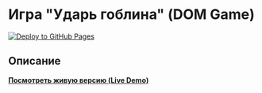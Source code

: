 # Игра "Ударь гоблина" (DOM Game)

[![Deploy to GitHub Pages](https://github.com/urijmexa/dom-game/actions/workflows/pages.yml/badge.svg)](https://github.com/urijmexa/dom-game/actions)

## Описание


**[Посмотреть живую версию (Live Demo)](https://urijmexa.github.io/dom-game/)**
